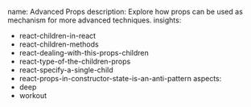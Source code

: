 name: Advanced Props
description: Explore how props can be used as mechanism for more advanced techniques.
insights:
  - react-children-in-react
  - react-children-methods
  - react-dealing-with-this-props-children
  - react-type-of-the-children-props
  - react-specify-a-single-child
  - react-props-in-constructor-state-is-an-anti-pattern
aspects:
  - deep
  - workout
 
